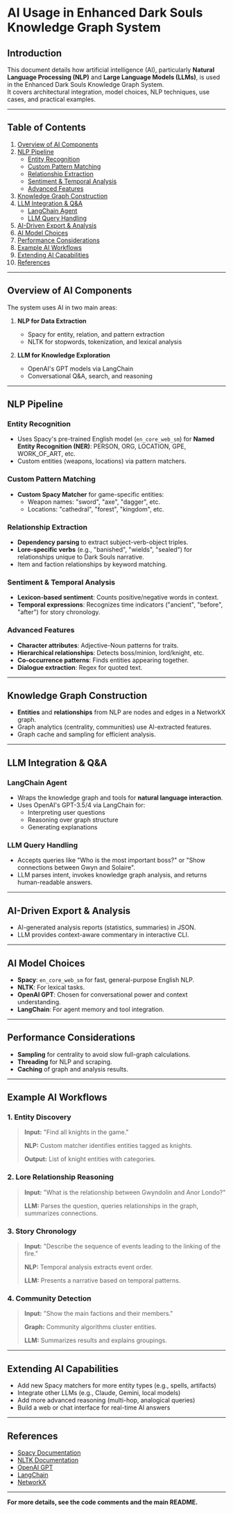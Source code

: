 # AI Usage in Enhanced Dark Souls Knowledge Graph System

## Introduction

This document details how artificial intelligence (AI), particularly **Natural Language Processing (NLP)** and **Large Language Models (LLMs)**, is used in the Enhanced Dark Souls Knowledge Graph System.  
It covers architectural integration, model choices, NLP techniques, use cases, and practical examples.

---

## Table of Contents

1. [Overview of AI Components](#overview-of-ai-components)
2. [NLP Pipeline](#nlp-pipeline)
    - [Entity Recognition](#entity-recognition)
    - [Custom Pattern Matching](#custom-pattern-matching)
    - [Relationship Extraction](#relationship-extraction)
    - [Sentiment & Temporal Analysis](#sentiment--temporal-analysis)
    - [Advanced Features](#advanced-features)
3. [Knowledge Graph Construction](#knowledge-graph-construction)
4. [LLM Integration & Q&A](#llm-integration--qa)
    - [LangChain Agent](#langchain-agent)
    - [LLM Query Handling](#llm-query-handling)
5. [AI-Driven Export & Analysis](#ai-driven-export--analysis)
6. [AI Model Choices](#ai-model-choices)
7. [Performance Considerations](#performance-considerations)
8. [Example AI Workflows](#example-ai-workflows)
9. [Extending AI Capabilities](#extending-ai-capabilities)
10. [References](#references)

---

## Overview of AI Components

The system uses AI in two main areas:

1. **NLP for Data Extraction**
    - Spacy for entity, relation, and pattern extraction
    - NLTK for stopwords, tokenization, and lexical analysis

2. **LLM for Knowledge Exploration**
    - OpenAI's GPT models via LangChain
    - Conversational Q&A, search, and reasoning

---

## NLP Pipeline

### Entity Recognition

- Uses Spacy's pre-trained English model (`en_core_web_sm`) for **Named Entity Recognition (NER)**: PERSON, ORG, LOCATION, GPE, WORK_OF_ART, etc.
- Custom entities (weapons, locations) via pattern matchers.

### Custom Pattern Matching

- **Custom Spacy Matcher** for game-specific entities:
    - Weapon names: "sword", "axe", "dagger", etc.
    - Locations: "cathedral", "forest", "kingdom", etc.

### Relationship Extraction

- **Dependency parsing** to extract subject-verb-object triples.
- **Lore-specific verbs** (e.g., "banished", "wields", "sealed") for relationships unique to Dark Souls narrative.
- Item and faction relationships by keyword matching.

### Sentiment & Temporal Analysis

- **Lexicon-based sentiment**: Counts positive/negative words in context.
- **Temporal expressions**: Recognizes time indicators ("ancient", "before", "after") for story chronology.

### Advanced Features

- **Character attributes**: Adjective-Noun patterns for traits.
- **Hierarchical relationships**: Detects boss/minion, lord/knight, etc.
- **Co-occurrence patterns**: Finds entities appearing together.
- **Dialogue extraction**: Regex for quoted text.

---

## Knowledge Graph Construction

- **Entities** and **relationships** from NLP are nodes and edges in a NetworkX graph.
- Graph analytics (centrality, communities) use AI-extracted features.
- Graph cache and sampling for efficient analysis.

---

## LLM Integration & Q&A

### LangChain Agent

- Wraps the knowledge graph and tools for **natural language interaction**.
- Uses OpenAI's GPT-3.5/4 via LangChain for:
    - Interpreting user questions
    - Reasoning over graph structure
    - Generating explanations

### LLM Query Handling

- Accepts queries like "Who is the most important boss?" or "Show connections between Gwyn and Solaire".
- LLM parses intent, invokes knowledge graph analysis, and returns human-readable answers.

---

## AI-Driven Export & Analysis

- AI-generated analysis reports (statistics, summaries) in JSON.
- LLM provides context-aware commentary in interactive CLI.

---

## AI Model Choices

- **Spacy**: `en_core_web_sm` for fast, general-purpose English NLP.
- **NLTK**: For lexical tasks.
- **OpenAI GPT**: Chosen for conversational power and context understanding.
- **LangChain**: For agent memory and tool integration.

---

## Performance Considerations

- **Sampling** for centrality to avoid slow full-graph calculations.
- **Threading** for NLP and scraping.
- **Caching** of graph and analysis results.

---

## Example AI Workflows

### 1. Entity Discovery

> **Input:** "Find all knights in the game."
>
> **NLP:** Custom matcher identifies entities tagged as knights.
>
> **Output:** List of knight entities with categories.

### 2. Lore Relationship Reasoning

> **Input:** "What is the relationship between Gwyndolin and Anor Londo?"
>
> **LLM:** Parses the question, queries relationships in the graph, summarizes connections.

### 3. Story Chronology

> **Input:** "Describe the sequence of events leading to the linking of the fire."
>
> **NLP:** Temporal analysis extracts event order.
>
> **LLM:** Presents a narrative based on temporal patterns.

### 4. Community Detection

> **Input:** "Show the main factions and their members."
>
> **Graph:** Community algorithms cluster entities.
>
> **LLM:** Summarizes results and explains groupings.

---

## Extending AI Capabilities

- Add new Spacy matchers for more entity types (e.g., spells, artifacts)
- Integrate other LLMs (e.g., Claude, Gemini, local models)
- Add more advanced reasoning (multi-hop, analogical queries)
- Build a web or chat interface for real-time AI answers

---

## References

- [Spacy Documentation](https://spacy.io/usage)
- [NLTK Documentation](https://www.nltk.org/)
- [OpenAI GPT](https://platform.openai.com/)
- [LangChain](https://docs.langchain.com/)
- [NetworkX](https://networkx.org/documentation/stable/)

---

**For more details, see the code comments and the main README.**